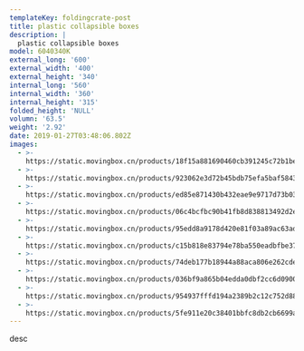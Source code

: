 ```yaml
---
templateKey: foldingcrate-post
title: plastic collapsible boxes
description: |
  plastic collapsible boxes
model: 6040340K
external_long: '600'
external_width: '400'
external_height: '340'
internal_long: '560'
internal_width: '360'
internal_height: '315'
folded_height: 'NULL'
volumn: '63.5'
weight: '2.92'
date: 2019-01-27T03:48:06.802Z
images:
  - >-
    https://static.movingbox.cn/products/18f15a881690460cb391245c72b1bee5.JPG
  - >-
    https://static.movingbox.cn/products/923062e3d72b45bdb75efa5baf584393.JPG
  - >-
    https://static.movingbox.cn/products/ed85e871430b432eae9e9717d73b0383.JPG
  - >-
    https://static.movingbox.cn/products/06c4bcfbc90b41fb8d838813492d2ed8.JPG
  - >-
    https://static.movingbox.cn/products/95edd8a9178d420e81f03a89ac63ad97.JPG
  - >-
    https://static.movingbox.cn/products/c15b818e83794e78ba550eadbfbe3789.JPG
  - >-
    https://static.movingbox.cn/products/74deb177b18944a88aca806e262cde37.JPG
  - >-
    https://static.movingbox.cn/products/036bf9a865b04edda0dbf2cc6d09009f.JPG
  - >-
    https://static.movingbox.cn/products/954937fffd194a2389b2c12c752d8881.JPG
  - >-
    https://static.movingbox.cn/products/5fe911e20c38401bbfc8db2cb6699a49.JPG
---
```

desc
